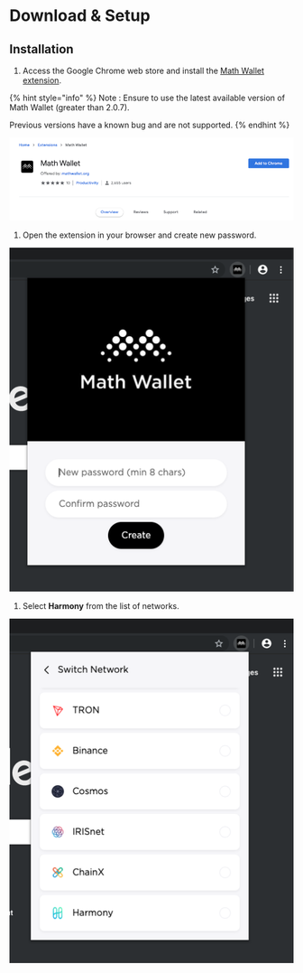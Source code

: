 # Download & Setup

## Installation

1. Access the Google Chrome web store and install the [Math Wallet extension](https://chrome.google.com/webstore/detail/math-wallet/afbcbjpbpfadlkmhmclhkeeodmamcflc?hl=en).

{% hint style="info" %}
Note : Ensure to use the latest available version of Math Wallet (greater than 2.0.7).

Previous versions have a known bug and are not supported.
{% endhint %}

![](../../../../.gitbook/assets/image-8.png)

1. Open the extension in your browser and create new password.

![](<../../../../.gitbook/assets/image (107) (1) (1) (1) (1).png>)

1. Select **Harmony** from the list of networks.

![](<../../../../.gitbook/assets/image (179) (1).png>)
